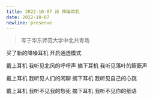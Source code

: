 ```yaml
---
title: 2022-10-07 诗 降噪耳机
date: 2022-10-07
newline: preserve
---
```


> 写于华东师范大学中北共青场

买了新的降噪耳机
开启通透模式

戴上耳机
我听见北风的呼呼声
摘下耳机
我听见落叶的簌簌声

戴上耳机
我听见人们的闲聊
摘下耳机
我听见自己的心跳

戴上耳机
我听不见我的愁死
摘下耳机
我听不见你的细语
